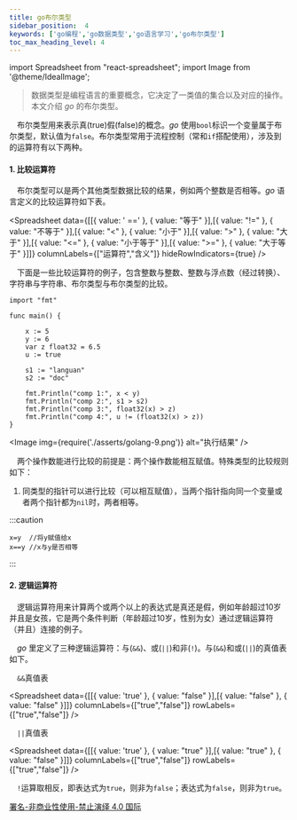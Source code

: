 ```yaml
---
title: go布尔类型
sidebar_position:  4
keywords: ['go编程','go数据类型','go语言学习','go布尔类型']
toc_max_heading_level: 4
---
```


import Spreadsheet from "react-spreadsheet";
import Image from '@theme/IdealImage';

> 数据类型是编程语言的重要概念，它决定了一类值的集合以及对应的操作。本文介绍 _go_ 的布尔类型。

 布尔类型用来表示真(true)假(false)的概念。_go_ 使用`bool`标识一个变量属于布尔类型，默认值为`false`。布尔类型常用于流程控制（常和`if`搭配使用），涉及到的运算符有以下两种。

#### 1. 比较运算符

 布尔类型可以是两个其他类型数据比较的结果，例如两个整数是否相等。_go_ 语言定义的比较运算符如下表。

<Spreadsheet data={[[{ value: ' ==' }, { value: "等于" }],[{ value: "!=" }, { value: "不等于" }],[{ value: "<" }, { value: "小于" }],[{ value: ">" }, { value: "大于" }],[{ value: "<=" }, { value: "小于等于" }],[{ value: ">=" }, { value: "大于等于" }]]} columnLabels={["运算符","含义"]} hideRowIndicators={true} />

 下面是一些比较运算符的例子，包含整数与整数、整数与浮点数（经过转换）、字符串与字符串、布尔类型与布尔类型的比较。

    import "fmt"

    func main() {

    	x := 5
    	y := 6
    	var z float32 = 6.5
    	u := true

    	s1 := "languan"
    	s2 := "doc"

    	fmt.Println("comp 1:", x < y)
    	fmt.Println("comp 2:", s1 > s2)
    	fmt.Println("comp 3:", float32(x) > z)
    	fmt.Println("comp 4:", u != (float32(x) > z))
    }


<Image img={require('./asserts/golang-9.png')} alt="执行结果" />

 两个操作数能进行比较的前提是：两个操作数能相互赋值。特殊类型的比较规则如下：

1.  同类型的指针可以进行比较（可以相互赋值），当两个指针指向同一个变量或者两个指针都为`nil`时，两者相等。

:::caution

    x=y  //将y赋值给x
    x==y //x与y是否相等

:::

#### 2. 逻辑运算符

 逻辑运算符用来计算两个或两个以上的表达式是真还是假，例如年龄超过10岁并且是女孩，它是两个条件判断（年龄超过10岁，性别为女）通过逻辑运算符（并且）连接的例子。

 _go_ 里定义了三种逻辑运算符：与(`&&`)、或(`||`)和非(`!`)。与(`&&`)和或(`||`)的真值表如下。

 `&&`真值表

<Spreadsheet data={[[{ value: 'true' }, { value: "false" }],[{ value: "false" }, { value: "false" }]]} columnLabels={["true","false"]} rowLabels={["true","false"]} />

 `||`真值表

<Spreadsheet data={[[{ value: 'true' }, { value: "true" }],[{ value: "true" }, { value: "false" }]]} columnLabels={["true","false"]} rowLabels={["true","false"]} />

 `!`运算取相反，即表达式为`true`，则非为`false`；表达式为`false`，则非为`true`。

[署名-非商业性使用-禁止演绎 4.0 国际](https://creativecommons.org/licenses/by-nc-nd/4.0/deed.zh)

